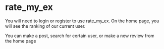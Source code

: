 # rate_my_ex
You will need to login or register to use rate_my_ex. On the home page, you will
see the ranking of our current user.

You can make a post, search for certain user, or make a new review from the home page
